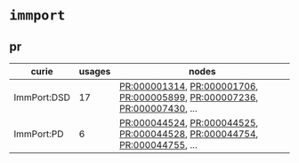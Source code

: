 # `immport`

## pr

| curie       |   usages | nodes                                                                                                                                                                                                                                                                                                                |
|-------------|----------|----------------------------------------------------------------------------------------------------------------------------------------------------------------------------------------------------------------------------------------------------------------------------------------------------------------------|
| ImmPort:DSD |       17 | [PR:000001314](http://purl.obolibrary.org/obo/PR_000001314), [PR:000001706](http://purl.obolibrary.org/obo/PR_000001706), [PR:000005899](http://purl.obolibrary.org/obo/PR_000005899), [PR:000007236](http://purl.obolibrary.org/obo/PR_000007236), [PR:000007430](http://purl.obolibrary.org/obo/PR_000007430), ... |
| ImmPort:PD  |        6 | [PR:000044524](http://purl.obolibrary.org/obo/PR_000044524), [PR:000044525](http://purl.obolibrary.org/obo/PR_000044525), [PR:000044528](http://purl.obolibrary.org/obo/PR_000044528), [PR:000044754](http://purl.obolibrary.org/obo/PR_000044754), [PR:000044755](http://purl.obolibrary.org/obo/PR_000044755), ... |

